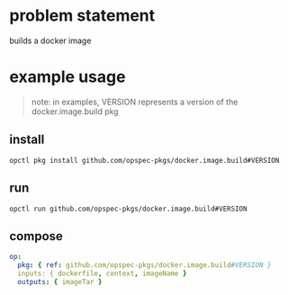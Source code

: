 # problem statement
builds a docker image

# example usage

> note: in examples, VERSION represents a version of the docker.image.build pkg

## install

```shell
opctl pkg install github.com/opspec-pkgs/docker.image.build#VERSION
```

## run

```
opctl run github.com/opspec-pkgs/docker.image.build#VERSION
```

## compose

```yaml
op:
  pkg: { ref: github.com/opspec-pkgs/docker.image.build#VERSION }
  inputs: { dockerfile, context, imageName }
  outputs: { imageTar }
```